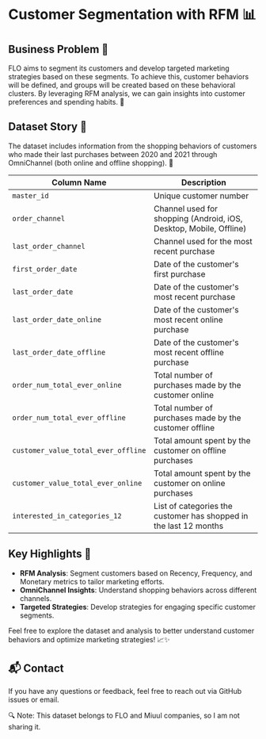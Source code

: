 # Customer Segmentation with RFM 📊

## Business Problem 🎯

FLO aims to segment its customers and develop targeted marketing strategies based on these segments. To achieve this, customer behaviors will be defined, and groups will be created based on these behavioral clusters. By leveraging RFM analysis, we can gain insights into customer preferences and spending habits. 🚀

## Dataset Story 📅

The dataset includes information from the shopping behaviors of customers who made their last purchases between 2020 and 2021 through OmniChannel (both online and offline shopping). 🛒

| **Column Name**                         | **Description**                                                  |
|-----------------------------------------|------------------------------------------------------------------|
| `master_id`                             | Unique customer number                                          |
| `order_channel`                         | Channel used for shopping (Android, iOS, Desktop, Mobile, Offline) |
| `last_order_channel`                    | Channel used for the most recent purchase                        |
| `first_order_date`                      | Date of the customer's first purchase                            |
| `last_order_date`                       | Date of the customer's most recent purchase                      |
| `last_order_date_online`                | Date of the customer's most recent online purchase               |
| `last_order_date_offline`               | Date of the customer's most recent offline purchase              |
| `order_num_total_ever_online`           | Total number of purchases made by the customer online            |
| `order_num_total_ever_offline`          | Total number of purchases made by the customer offline           |
| `customer_value_total_ever_offline`     | Total amount spent by the customer on offline purchases          |
| `customer_value_total_ever_online`      | Total amount spent by the customer on online purchases           |
| `interested_in_categories_12`           | List of categories the customer has shopped in the last 12 months |

## Key Highlights 🌟

- **RFM Analysis**: Segment customers based on Recency, Frequency, and Monetary metrics to tailor marketing efforts.
- **OmniChannel Insights**: Understand shopping behaviors across different channels.
- **Targeted Strategies**: Develop strategies for engaging specific customer segments.

Feel free to explore the dataset and analysis to better understand customer behaviors and optimize marketing strategies! 📈✨


## 📬 Contact

If you have any questions or feedback, feel free to reach out via GitHub issues or email.

🔍 Note: This dataset belongs to FLO and Miuul companies, so I am not sharing it.
